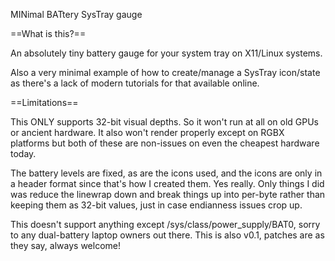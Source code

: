MINimal BATtery SysTray gauge

==What is this?==

An absolutely tiny battery gauge for your system tray on X11/Linux systems.

Also a very minimal example of how to create/manage a SysTray icon/state as
there's a lack of modern tutorials for that available online.

==Limitations==

This ONLY supports 32-bit visual depths. So it won't run at all on old GPUs
or ancient hardware. It also won't render properly except on RGBX platforms
but both of these are non-issues on even the cheapest hardware today.

The battery levels are fixed, as are the icons used, and the icons are only
in a header format since that's how I created them. Yes really. Only things
I did was reduce the linewrap down and break things up into per-byte rather
than keeping them as 32-bit values, just in case endianness issues crop up.

This doesn't support anything except /sys/class/power_supply/BAT0, sorry to
any dual-battery laptop owners out there. This is also v0.1, patches are as
they say, always welcome!
